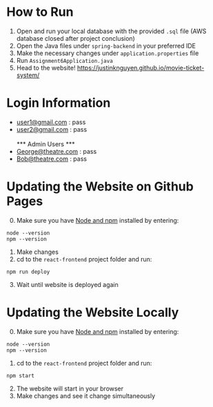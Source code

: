 # How to Run
1. Open and run your local database with the provided `.sql` file (AWS database closed after project conclusion)
2. Open the Java files under `spring-backend` in your preferred IDE
3. Make the necessary changes under `application.properties` file
4. Run `Assignment6Application.java`
5. Head to the website! https://justinknguyen.github.io/movie-ticket-system/ 

# Login Information
* user1@gmail.com : pass
* user2@gmail.com : pass
<br/><br/>*** Admin Users ***<br/>
* George@theatre.com : pass
* Bob@theatre.com : pass

# Updating the Website on Github Pages
0. Make sure you have [Node and npm](https://nodejs.org/en/download/) installed by entering:
```
node --version
npm --version
```
1. Make changes
2. cd to the `react-frontend` project folder and run:
```
npm run deploy
```
3. Wait until website is deployed again

# Updating the Website Locally
0. Make sure you have [Node and npm](https://nodejs.org/en/download/) installed by entering:
```
node --version
npm --version
```
1. cd to the `react-frontend` project folder and run:
```
npm start
```
2. The website will start in your browser
3. Make changes and see it change simultaneously

